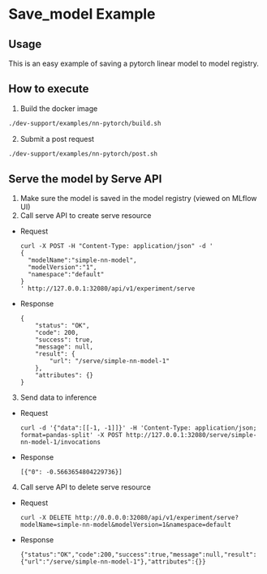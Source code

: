 # Save_model Example

## Usage
This is an easy example of saving a pytorch linear model to model registry.

## How to execute

1. Build the docker image

```bash
./dev-support/examples/nn-pytorch/build.sh
```

2. Submit a post request

```bash
./dev-support/examples/nn-pytorch/post.sh
```

## Serve the model by Serve API

1. Make sure the model is saved in the model registry (viewed on MLflow UI)
2. Call serve API to create serve resource
- Request
  ```
  curl -X POST -H "Content-Type: application/json" -d '
  {
    "modelName":"simple-nn-model",
    "modelVersion":"1",
    "namespace":"default"
  }
  ' http://127.0.0.1:32080/api/v1/experiment/serve
  ```
- Response
  ```
  {
      "status": "OK",
      "code": 200,
      "success": true,
      "message": null,
      "result": {
          "url": "/serve/simple-nn-model-1"
      },
      "attributes": {}
  }
  ```

3. Send data to inference
- Request
  ```
  curl -d '{"data":[[-1, -1]]}' -H 'Content-Type: application/json; format=pandas-split' -X POST http://127.0.0.1:32080/serve/simple-nn-model-1/invocations
  ```
- Response
  ```
  [{"0": -0.5663654804229736}]
  ```
4. Call serve API to delete serve resource
- Request
  ```
  curl -X DELETE http://0.0.0.0:32080/api/v1/experiment/serve?modelName=simple-nn-model&modelVersion=1&namespace=default
  ```
- Response
  ```
  {"status":"OK","code":200,"success":true,"message":null,"result":{"url":"/serve/simple-nn-model-1"},"attributes":{}}
  ```